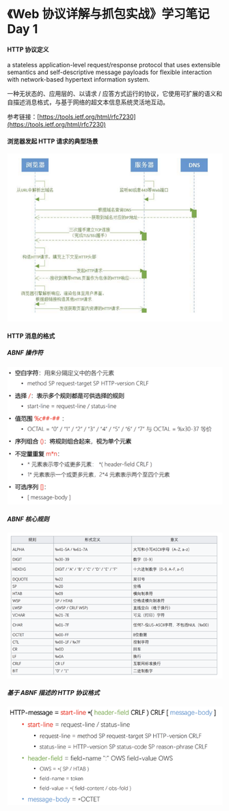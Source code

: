 # 《Web 协议详解与抓包实战》学习笔记 Day 1

#### HTTP 协议定义

a stateless application-level request/response protocol that uses extensible semantics and self-descriptive message payloads for flexible interaction with network-based hypertext information system.

一种无状态的、应用层的、以请求 / 应答方式运行的协议，它使用可扩展的语义和自描述消息格式，与基于网络的超文本信息系统灵活地互动。

参考链接：[https://tools.ietf.org/html/rfc7230](https://tools.ietf.org/html/rfc7230)

#### 浏览器发起 HTTP 请求的典型场景
![image.png](img/day1/01.png)

#### HTTP 消息的格式

##### ABNF 操作符

![image.png](img/day1/02.png)

##### ABNF 核心规则

![image.png](img/day1/03.png)

##### 基于 ABNF 描述的 HTTP 协议格式

![image.png](img/day1/04.png)

